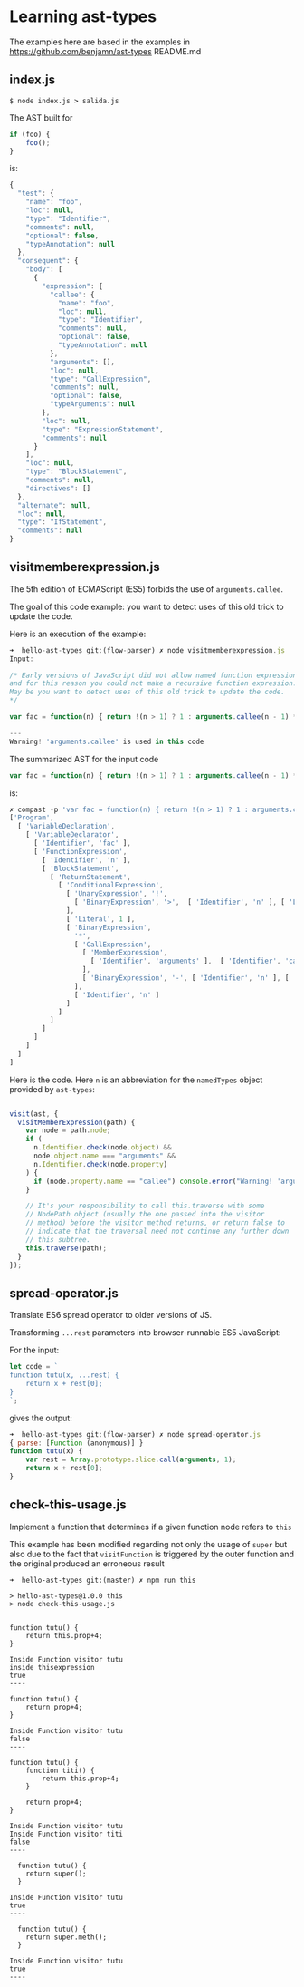 # Learning ast-types 

The examples here are based in the examples in <https://github.com/benjamn/ast-types>
README.md

## index.js

```
$ node index.js > salida.js
```

The AST built for 

```js
if (foo) {
    foo();
}
```

is:

```js
{
  "test": {
    "name": "foo",
    "loc": null,
    "type": "Identifier",
    "comments": null,
    "optional": false,
    "typeAnnotation": null
  },
  "consequent": {
    "body": [
      {
        "expression": {
          "callee": {
            "name": "foo",
            "loc": null,
            "type": "Identifier",
            "comments": null,
            "optional": false,
            "typeAnnotation": null
          },
          "arguments": [],
          "loc": null,
          "type": "CallExpression",
          "comments": null,
          "optional": false,
          "typeArguments": null
        },
        "loc": null,
        "type": "ExpressionStatement",
        "comments": null
      }
    ],
    "loc": null,
    "type": "BlockStatement",
    "comments": null,
    "directives": []
  },
  "alternate": null,
  "loc": null,
  "type": "IfStatement",
  "comments": null
}
```

## visitmemberexpression.js 

The 5th edition of ECMAScript (ES5) forbids the use of `arguments.callee`.

The goal of this code example: you want to detect uses of this old trick to update the code.

Here is an execution of the example:

```js
➜  hello-ast-types git:(flow-parser) ✗ node visitmemberexpression.js 
Input:

/* Early versions of JavaScript did not allow named function expressions, 
and for this reason you could not make a recursive function expression. 
May be you want to detect uses of this old trick to update the code.
*/

var fac = function(n) { return !(n > 1) ? 1 : arguments.callee(n - 1) * n; }

---
Warning! 'arguments.callee' is used in this code
```

The summarized AST for the input code 

```js
var fac = function(n) { return !(n > 1) ? 1 : arguments.callee(n - 1) * n; }
```

is:

```js
✗ compast -p 'var fac = function(n) { return !(n > 1) ? 1 : arguments.callee(n - 1) * n; }'
['Program',
  [ 'VariableDeclaration',
    [ 'VariableDeclarator',
      [ 'Identifier', 'fac' ],
      [ 'FunctionExpression',
        [ 'Identifier', 'n' ],
        [ 'BlockStatement',
          [ 'ReturnStatement',
            [ 'ConditionalExpression',
              [ 'UnaryExpression', '!',
                [ 'BinaryExpression', '>',  [ 'Identifier', 'n' ], [ 'Literal', 1 ] ]
              ],
              [ 'Literal', 1 ],
              [ 'BinaryExpression', 
                '*',
                [ 'CallExpression',
                  [ 'MemberExpression',
                    [ 'Identifier', 'arguments' ],  [ 'Identifier', 'callee' ]
                  ],
                  [ 'BinaryExpression', '-', [ 'Identifier', 'n' ], [ 'Literal', 1 ] ]
                ],
                [ 'Identifier', 'n' ]
              ]
            ]
          ]
        ]
      ]
    ]
  ]
]
```

Here is the code. Here `n` is an abbreviation for the `namedTypes` object provided by `ast-types`:

```js

visit(ast, {
  visitMemberExpression(path) {
    var node = path.node;
    if (
      n.Identifier.check(node.object) &&
      node.object.name === "arguments" &&
      n.Identifier.check(node.property)
    ) {
      if (node.property.name == "callee") console.error("Warning! 'arguments.callee' is used in this code");
    }

    // It's your responsibility to call this.traverse with some
    // NodePath object (usually the one passed into the visitor
    // method) before the visitor method returns, or return false to
    // indicate that the traversal need not continue any further down
    // this subtree.
    this.traverse(path);
  }
});
```

## spread-operator.js

Translate ES6 spread operator to older versions of JS.

Transforming `...rest` parameters into browser-runnable ES5 JavaScript:


For the input:

```js 
let code = `
function tutu(x, ...rest) {
    return x + rest[0];
}
`;
```

gives the output:

```js
➜  hello-ast-types git:(flow-parser) ✗ node spread-operator.js
{ parse: [Function (anonymous)] }
function tutu(x) {
    var rest = Array.prototype.slice.call(arguments, 1);
    return x + rest[0];
}
```

## check-this-usage.js

Implement a function that determines if a given function node refers to `this`

This example has been modified regarding not only the usage of `super`  but also due to the fact
that `visitFunction` is triggered by the outer function and the original  produced an erroneous result 


```
➜  hello-ast-types git:(master) ✗ npm run this

> hello-ast-types@1.0.0 this
> node check-this-usage.js


function tutu() {
    return this.prop+4;
}

Inside Function visitor tutu
inside thisexpression
true
----

function tutu() {
    return prop+4;
}

Inside Function visitor tutu
false
----

function tutu() {
    function titi() {
        return this.prop+4;
    }
    
    return prop+4;
}

Inside Function visitor tutu
Inside Function visitor titi
false
----

  function tutu() {
    return super();
  }

Inside Function visitor tutu
true
----

  function tutu() {
    return super.meth();
  }

Inside Function visitor tutu
true
----
```


